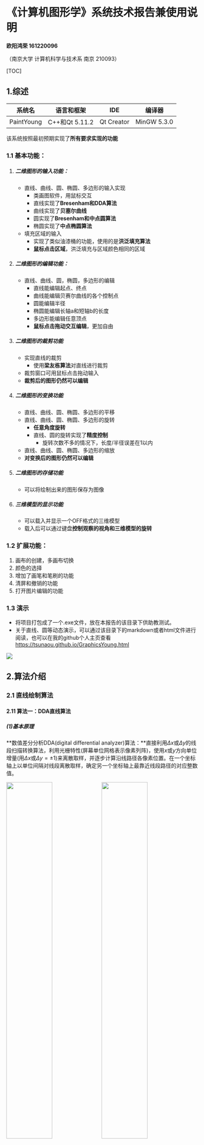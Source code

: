 # 《计算机图形学》系统技术报告兼使用说明

**欧阳鸿荣 161220096**

（南京大学 计算机科学与技术系 南京 210093）

[TOC]



## 1.综述

| 系统名     | 语言和框架     | IDE        | 编译器      |
| ---------- | -------------- | ---------- | ----------- |
| PaintYoung | C++和Qt 5.11.2 | Qt Creator | MinGW 5.3.0 |

该系统按照最初预期实现了**所有要求实现的功能**

### 1.1 基本功能：

1. ##### 二维图形的输入功能：

   - 直线、曲线、圆、椭圆、多边形的输入实现
     - 类画图软件，用鼠标交互
     - 直线实现了**Bresenham和DDA算法**
     - 曲线实现了**贝塞尔曲线**
     - 圆实现了**Bresenham和中点圆算法**
     - 椭圆实现了**中点椭圆算法**
   - 填充区域的输入
     - 实现了类似油漆桶的功能，使用的是**洪泛填充算法**
     - **鼠标点击区域**，洪泛填充与区域颜色相同的区域

2. ##### 二维图形的编辑功能：

   - 直线、曲线、圆，椭圆，多边形的编辑
     - 直线能编辑起点、终点
     - 曲线能编辑贝赛尔曲线的各个控制点
     - 圆能编辑半径
     - 椭圆能编辑长轴a和短轴b的长度
     - 多边形能编辑任意顶点
     - **鼠标点击拖动交互编辑**，更加自由

3. ##### 二维图形的裁剪功能

   - 实现直线的裁剪
     - 使用**梁友栋算法**对直线进行裁剪
   - 裁剪窗口可用鼠标点击拖动输入
   - **裁剪后的图形仍然可以编辑**

4. ##### 二维图形的变换功能

   - 直线、曲线、圆、椭圆、多边形的平移
   - 直线、曲线、圆、椭圆、多边形的旋转
     - **任意角度旋转**
     - 直线、圆的旋转实现了**精度控制**
       - 旋转次数不多的情况下，长度/半径误差在1以内
   - 直线、曲线、圆、椭圆、多边形的缩放
   - **对变换后的图形仍然可以编辑**

5. ##### 二维图形的存储功能

   - 可以将绘制出来的图形保存为图像

6. ##### 三维模型的显示功能

   - 可以载入并显示一个OFF格式的三维模型
   - 载入后可以通过键盘**控制观察的视角和三维模型的旋转**

### 1.2 扩展功能：

1. 画布的创建，多画布切换
2. 颜色的选择
3. 增加了画笔和笔刷的功能
4. 清屏和撤销的功能
5. 打开图片编辑的功能

### 1.3 演示

- 将项目打包成了一个.exe文件，放在本报告的该目录下供助教测试。
- 关于直线、圆等动态演示，可以通过该目录下的markdown或者html文件进行阅读，也可以在我的github个人主页查看 <https://tsunaou.github.io/GraphicsYoung.html>

<div>
    <img src="imageReport/technical/png/1.png">
</div>

## <div STYLE="page-break-after: always;"></div>

## 2.算法介绍

### 2.1 直线绘制算法

#### 2.11 算法一：DDA直线算法

##### (1)基本原理

**数值差分分析DDA(digital differential analyzer)算法：**直接利用$\Delta x$或$\Delta y$的线段扫描转换算法，利用光栅特性(屏幕单位网格表示像素列阵)，使用$x$或$y$方向单位增量(用$\Delta x$或$\Delta y=±1$)来离散取样，并逐步计算沿线路径各像素位置。在一个坐标轴上以单位间隔对线段离散取样，确定另一个坐标轴上最靠近线段路径的对应整数值。

<div>
    <img src="imageReport/technical/png/DDA1.png" width="49%">
    <img src="imageReport/technical/png/DDA2.png" width="49%">
</div>

##### (2)理论绘制过程

**1.具有正斜率时**

**1.1 从左到右生成线段。**

若斜率 $m≤1$，在x方向以单位间隔$(△x=1)$取样，以增量形式顺序计算每个y值。下标k取整数值从k=1开始递增。$m$为0与1间的任意实数，计算出的坐标值必须取整。
$$
y_{k+1}=y_k+m \ \ \      (1)
$$
**1.2 从右端点到左端点生成线段**，取$△x=-1$
$$
y_{k+1}=y_k-m  \ \ \    (2)
$$
**1.3 若斜率m>1，从左到右生成线段。**在y方向以单位间隔$△y=1$取样，顺序计算每个x值。下标$k$取整数值从1开始递增，直至最后端点。计算出的坐标值必须取整。
$$
x_{k+1}=x_k＋\frac{1}{m} \ \ \       (3)
$$
**1.4 若从右到左生成线段**，取$△y=-1$
$$
x_{k+1}=x_k-\frac{1}{m}  \ \ \    (4)
$$
**2.具有负斜率时**

**2.1 假如斜率的绝对值小于1时，**

- 起始端点在左侧，设置$△x=1$并用方程(1)计算y；	
- 起始端点在右侧，设置$△x =-1$并用方程(2)得到y

**2.2 假如斜率的绝对值大于1时，**

- 起始端点在左侧，用$△y=1$和方程(3)，	
- 当起始端点在右侧，$△y= -1$和方程(4)。

##### (3)算法的C++实现

```c++
void LineController::MyDrawLineDDA(QPainter *painter, QPoint &start, QPoint &end)
{
    qDebug()<<"MyDrawLine DDA"<<endl;

    int x1 = start.x();
    int y1 = start.y();
    int x2 = end.x();
    int y2 = end.y();

    double dx=x2-x1;
    double dy=y2-y1;
    double e=(fabs(dx)>fabs(dy))?fabs(dx):fabs(dy);
    double x=x1;
    double y=y1;

    dx/=e;
    dy/=e;

    for(int i=1;i<=e;i++){
        QPoint temPt((int)(x+0.5), (int)(y+0.5));
        painter->drawPoint(temPt);
        x+=dx;
        y+=dy;
    }
}
```

#### 2.11 算法二：Bresenham直线算法

##### (1)基本原理

**Bresenham直线算法**是Bresenham提出的一种算法：采用整数增量运算，精确而有效的光栅设备线生成算法。它可用于其它曲线显示。根据光栅扫描原理(逐个像素和逐条扫描线显示图形)，线段离散过程中的每一放样位置上只可能有两个像素更接近于线段路径。Bresenham算法引入一个整型参量来衡量“两候选像素与实际线路径点间的偏移关系”。Bresenham算法通过对整型参量值符号的检测，选择候选像素中离实际线路径近的像素作为线的一个离散点。 

<div>
    <img src="imageReport/technical/png/2.png">
</div>

##### (2)理论绘制过程

假设直线由$n$+1个点组成，且起点到终点的坐标分别为：$(x_0,y_0),(x_1,y_1)...,(x_n,y_n)$，第$k$步的决策参数为$p_k$，则有纵坐标和决策参数的递推公式如下：
$$
y_{k+1}=\left\{
\begin{aligned}
&y_k,&p_k<0 \\
&y_k+1,&p_k \ge 0
\end{aligned}
\right.
\\
p_{k+1}=\left\{
\begin{aligned}
&p_k+2\Delta y,&p_k<0 \\
&y_{k+1}-2\Delta x,&p_k \ge 0
\end{aligned}
\right.
$$
**1.若斜率 $0\le m \le 1$，则有**

- 计算$\Delta x = x_k - x_0,\Delta y=y_k-y_0$
- 绘制直线左侧的起始点$(x_0,y_0)$，并计算初始决策变量$p_0=2\Delta y-2\Delta x$
- 根据上述的递推公式，从$x_0$出发，每次令$x+1$，并计算该$x$对应的$y、p_k$，直到$x_k$

**2.若斜率 $m>1$，则有**

- 仅需要将递增变量$x、x_k$改为$y、y_k$，再代入上述过程即可

**2.若斜率 $m<0$，则有**

- 仅需把上述递推公式中的$y_k+1$改为$y_k-1$，再代入上述过程即可

##### (3)算法的C++实现

```c++
void LineController::MyDrawLineBresenham(QPainter *painter, QPoint &start, QPoint &end)
{
    //首先先在这里实现我的直线算法
    qDebug()<<"MyDrawLine Bresenham"<<endl;

    int x1 = start.x();
    int y1 = start.y();
    int x2 = end.x();
    int y2 = end.y();

    int x,y,dx,dy,p;
    x=x1;
    y=y1;
    dx=x2-x1;
    dy=y2-y1;
    p=2*dy-dx;
    for(;x<=x2;x++)
    {
        QPoint temPt(x,y);
        painter->drawPoint(temPt);
        if(p>=0)
        {     y++;
            p+=2*(dy-dx);
        }
        else
        {
            p+=2*dy;
        }
    }
}
```

### 2.2 曲线绘制算法

#### 贝塞尔曲线算法

##### (1)基本原理

贝塞尔曲线是通过一组多边折线的各个顶点唯一定义出来的。曲线的形状趋近于多边折线的形状。贝塞尔曲线可以拟合任何数目的控制顶点。一般通过$Bernstein$基函数多项式来描述贝赛尔曲线。
$$
Bez_{i,n}(u)=C_n^iu^i(1-u)^{n-i}
$$
则可以通过递归定义得到贝塞尔曲线上点的坐标
$$
BEZ_{i,n}(u)=(1-u)BEZ_{i,n-1}(u)+uBEZ_{i-1,n-1}(u)
$$
其中，$BEZ_{i,i}(u)=u^i,$,$BEZ_{0,i}(u)=(1-u)^i,$

##### (2)理论绘制过程

这里我主要简述**德卡斯特里奥(de Casteljau)算法**：该算法描述从参数$u$计算$n$次曲线贝塞尔型值点$P(u)$的过程。对于某一个特定的参数$u$，有计算公式如下：
$$
P_i^r=\left\{
\begin{aligned}
&P_i,&r=0 \\
&(1-u)P_i^{r-1}+uP_{i+1}^{r-1},&r=1,2,..,n;i=0,1,2,...n-r
\end{aligned}
\right.
$$
则当$r=0$时，计算结果为顶点本身。而曲线上的型值点为$P(u)=P_0^n$

<div>
    <img src="imageReport/technical/png/bezier.png" width="60%">
</div>

如上图是三次贝塞尔曲线在某个$u$值下的计算过程（$u$的变化生成多个离散型值点：$r=n+1$）

- 对应$r=0$的顶点是曲线的控制点
- 当$r$不断增加时，对应的顶点数递减直到$r=3$时只剩下一个顶点，即为所求的型值点。
- 在$r=1,2,3$各列中的每个点都有两个箭头指向它，代表该点是两箭头始点的线性组合，箭头标注的为权值。

由此，只需令$u$在0到1之间变化，则可以根据该原理绘制贝塞尔曲线。

##### (3)绘制的代码

由于曲线的代码量较大，因此这里没有直接给出。总的来说，用户从鼠标输入曲线的各个控制点并且选择曲线的绘制后，则对参数$t$，使得$t=0$的，递增步长为$0.01$的初始情况下，对每个$t$的控制点使用德卡斯特里奥算法，对$n$个控制点则通过$n-1$轮的递归，从而找到型值点。然后将各个型值点之间用直线连接做近似得到曲线。（修改$t$的递增步长，曲线会更为精准，但是与之相对的是速度更加缓慢）。效率与精度，这是一个值得思考的问题。

### 2.3 圆绘制算法

#### 2.31 算法一： 中点圆算法

##### (1)基本原理

中点圆算法通过决策参数，在候选像素中选择接近圆周的像素。避免平方根运算，直接采用像素与圆距离的平方作为判决依据。通过检验两候选像素中点与圆周边界的相对位置关系(圆周边界的内或外)来选择像素。

<div>
    <img src="imageReport/technical/png/midCycle1.png" width="49%">
    <img src="imageReport/technical/png/midCycle2.png" width="49%">
</div>

##### (2)优点

适应性强：易应用于其它圆锥曲线。误差可控：对于整数圆半径，生成与Bresenham算法相同的像素位置。且所确定像素位置误差限制在半个像素以内。

##### (3)理论绘制过程

根据圆的对称性，只绘制了八分之一圆，其余部分通过对称性即可得到坐标。使用经过改良的中点圆算法，使用递推，减少了计算量，并且避免了浮点运算。算法过程如下：

1. 输入圆半径r和圆心$(x_c,y_c)$，并得到圆心在原点的圆周上的第一点为 $(x_0,y_0)=(0,r)$

2. 计算圆周点$(0,r)$的初始决策参数值为：$p_0=\frac{5}{4}-r$

3. 从k=0开始每个取样位置$x_k$位置处完成下列检测

   - 若$p_k＜0$，选择像素位置：$(x_{k+1},y_k)$；且$p_{k+1}=p_k+2x_{k+1}+1$
   - 若$p_k>0$，选择像素位置：$(x_{k+1},y_k-1)$；且$p_{k+1}=p_k+2x_{k+1}+1-2y_{k+1}$
   - 其中有：$2x_{k+1}=2x_{k}+2,且 2y_{k+1}=2y_k-2$

4. 确定在其它七个八分圆中的对称点

5. 将计算出的像素位置$(x,y)$移动到中心在$(x_c,y_c)$的圆路径上，即：对像素位置进行平移

   $x=x+x_c,y=y+y_c$ 

   重复步骤3到5，直到$x>y$

##### (4)算法的C++实现

```c++
//中点圆算法
void CycleController::MyDrawCycle(QPainter *painter, QPoint &start, QPoint &end)
{
    //首先先在这里实现我的画圆算法
    qDebug()<<"MyDrawCycle "<<endl;
    int x0 = start.x();
    int y0 = start.y();
    double R = this->getLength(start,end);
    int x,y,p;
    x=0;
    y=R;
    p=3-2*R;
    for(;x<=y;x++)
    {
        this->drawEighthCycle(painter,x0,y0,x,y);
        if(p>=0){
           p+=4*(x-y)+10;
           y--;
        }else{
            p+=4*x+6;
        }
    }
}
//由于中点圆算法只对八分之一圆进行绘制，因此用该函数将八分之一圆投射成完整的圆
void CycleController::drawEighthCycle(QPainter *painter, int x0, int y0, int x, int y)
{
    QPoint temPt1(x0+x,y0+y);QPoint temPt2(x0+y,y0+x);
    QPoint temPt3(x0+x,y0-y);QPoint temPt4(x0+y,y0-x);
    QPoint temPt5(x0-x,y0-y);QPoint temPt6(x0-y,y0-x);
    QPoint temPt7(x0-x,y0+y);QPoint temPt8(x0-y,y0+x);

    painter->drawPoint(temPt1);painter->drawPoint(temPt2);
    painter->drawPoint(temPt3);painter->drawPoint(temPt4);
    painter->drawPoint(temPt5);painter->drawPoint(temPt6);
    painter->drawPoint(temPt7);painter->drawPoint(temPt8);
}

```

## <div STYLE="page-break-after: always;"></div>

#### 2.32 算法二： Bresenham 画圆算法

##### (1)基本原理

利用圆的对称性，我们只需要对一个八分圆进行扫描转换。如下图，如下图，在 $0≤x≤y $的 1/8 圆周上，像素坐标$x$ 值单调增加，$y$ 值单调减少。设第$i$步已确定$(x_i,y_i)$是要画圆上的象素点，看第$i+1$步象素点$(x_{i+1},y_{i+1})$应如何确定。下一个象素点只能是$(x_i+1,y_i)$或$(x_i+1,y_i-1)$中的一个 

<div>
    <img src="imageReport/technical/png/bCycle1.png" width="20%">
</div>

##### (2)理论绘制过程

有判别式如下：
$$
\begin{align}
&d_H=(x_i+1)^2+y_i^2-R^2\\
&d_D=R^2-(x_i+1)^2-(y_i-1)^2\\
&p_i=d_H-d_D
\end{align}
$$
则根据判别式，可以得到如下结果：

- 若精确圆弧为③，则$d_H >0$和$d_D>0$。
  - 若$p_i<0$，即$d_H <d_D$应选$H$点。
  - 若$p_i≥0$，即$d_H ≥d_D$应选$D$点。
- 若精确圆弧是①或②，显然$H$是应选择点，而此时$d_H ≤0，d_D>0$，必有$p_i<0$。
- 若精确圆弧是④或⑤，显然$D$是应选择点，而此时$d_H >0，d_D≤0$，必有$p_i>0$。

根据递推公式有：
$$
\begin{align}
&p_i=2(x_i+1)^2+2y_i^2-2y_i-2R^2+1\\
&p_{i+1}=p_i+2(y_{i+1}^2-y_i^2-y_{i+1}+y_i)+4x_i+6
\end{align}
$$
因此我们可以得到如下常规画法： $p_i$做判别量

- 当$p_i<0$时，选$H$点为下一个象素点。

  此时$y_{i+1}=y_i-1,p_{i+1}=p_i+4(x_i-y_i)+10$

- 当$p_i ≥0$时，选$D$点为下一个象素点。

  此时$p_{i+1}=p_i+4x_i+6$

##### (3)算法的C++实现

```c++
void CycleController::MyDrawCycleBresenham(QPainter *painter, QPoint &start, QPoint &end){
    //首先先在这里实现我的画圆算法
    qDebug()<<"MyDrawCycleBresenham "<<endl;
    int x0 = start.x();
    int y0 = start.y();
    double R = this->getLength(start,end);
    int x,y,p;
    x=0;
    y=R;
    p=3-2*R;
    for(;x<=y;x++)
    {
        this->drawEighthCycle(painter,x0,y0,x,y);
        if(p>=0){
           p+=4*(x-y)+10;
           y--;
        }else{
            p+=4*x+6;
        }
    }
}
```

### 2.4 椭圆绘制算法

#### 中点椭圆算法

##### (1)基本原理

考虑椭圆沿长轴和短轴不同而修改圆生成算法来实现椭圆生成。

给定长短轴参数$r_x,r_y$(假设$r_x<r_y$)和椭圆中心位置$(x_c,y_c)$，利用平移：先确定中心在原点的标准位置的椭圆点$(x,y)$；然后将点变换为圆心在$(x_c,y_c)$的点。再利用对称性：生成第一象限内的椭圆弧，再利用对称性求出其它三个象限的对应点。



##### (2)理论绘制过程

根据椭圆的对称性，只绘制四分之一椭圆，其余部分通过对称性即可得到坐标。算法过程如下

1. 输入$r_x、r_y$和中心$(x_c,y_c)$，得到中心在原点的椭圆上的第一个点：$(x_0,y_0)=(0,r_y)$

2. 计算区域1中决策参数的初值为: $p1_0=r_y^2-r_x^2r_y+ r_x^2/4  $

3. 在区域1中每个$x_k$位置处，从k=0开始，完成下列测试

   - 若$p_{lk}＜0$，椭圆的下一个离散点为$(x_{k+1},y_k)$， 且：$pl_{k+1}=pl_k+2r_y^2x_k+1+r_y^2$。
   - 若$p_{lk}>0$，椭圆的下一个离散点为$(x_{k+1},y_k-1)$， 且：$p1{k+1}=pl_k+2r_y^2x_k-2r_x^2y_{k+1}+r_y^2$
   - 其中有：$2r_y^2x_{k+1}=2r_y^2x_k+2r_y^2；2r_x^2 y_{k+1}=2r_x^2y_k-2r_x^2$
   - 循环到：$2r_y^x \ge 2r_x^2y$

4. 使用区域1中最后点$(x_0,y_0)$计算区域2参数初值为$p2_0=r_y^2(x_0+1/2)^2+r_x^2 (y_0-1)-r_x^2r_y^2$  

   <div>
       <img src="imageReport/technical/png/ellipse11.png" width="39%">
       <img src="imageReport/technical/png/ellipse12.png" width="39%">
   </div>

5. 在区域2的每个$y_k$位置处，从k=0开始，完成下列检测

   - •假如$p2_k>0$，椭圆下一点选为$(x_k,y_k-1)$且：$p2_{k+1}=p2_k +3r_x^2-2r_x^2y$, 
   - •否则，沿椭圆的下一个点为$(x_{k+1},y_k-1)$, 且：$p2_{k+1}=p2_k+2r_y^2x-2r_x^y+2r_y^2+3r_x^2$
   - 使用与区域1中相同的x和y增量计算
   - 循环直至$(r_x,0)$

   <div>
       <img src="imageReport/technical/png/ellipse21.png" width="39%">
       <img src="imageReport/technical/png/ellipse22.png" width="39%">
   </div>

6. 确定其它三个像限中对称的点。

7. 将每个计算出的像素位置$(x,y)平移到中心在$$(x_c,y_c)$的椭圆轨迹上，并且按照坐标之绘点$x=x+x_c,y=y+y_c$ 

##### (3)算法的C++实现

```c++
//由于中点椭圆算法只对四分之一椭圆进行绘制，因此用该函数将四分之一椭圆投射成完整的椭圆
void EllipseController::drawQuarterEllipse(QPainter *painter, int x0, int y0, int x, int y)
{
    QPoint temPt1(x0+x,y0+y);
    QPoint temPt2(x0+x,y0-y);
    QPoint temPt3(x0-x,y0+y);
    QPoint temPt4(x0-x,y0-y);

    painter->drawPoint(temPt1);
    painter->drawPoint(temPt2);
    painter->drawPoint(temPt3);
    painter->drawPoint(temPt4);
}

//中点椭圆算法
void EllipseController::MyDrawEllipse(QPainter *painter, QPoint &start, QPoint &end)
{
    //首先先在这里实现我的椭圆算法
    qDebug()<<"MyDrawEllipse "<<endl;
    int x0 = start.x(); //椭圆中心
    int y0 = start.y();
    int rx = abs(end.x()-x0); //椭圆长短轴
    int ry = abs(end.y()-y0);

    double rx_2 = rx*rx;
    double ry_2 = ry*ry;

    double pl = ry_2 - rx_2*ry + rx_2/4; //区域1中决策参数
    int x = 0;
    int y = ry;
    drawQuarterEllipse(painter,x0, y0, x, y);//第一个点

    //区域一 切线斜率k<=1
    while (ry_2*x <= rx_2*y){

        if (pl < 0){
            pl += 2*ry_2*x +3*ry_2;
        }else{
            pl += 2*ry_2*x - 2*rx_2*y + 2*rx_2+ 3*ry_2;
            y--;
        }
        x++;
        drawQuarterEllipse(painter,x0, y0, x, y);
    }
    //区域二 切线斜率k > 1
    //使用区域1中最后点(x0,y0)来计算区域2中参数初值
    pl = ry_2*(x+1/2)*(x+1/2)+rx_2*(y-1)*(y-1)-rx_2*ry_2;  

    while (y > 0){
        if (pl < 0){
            pl += 2*ry_2*x - 2*rx_2*y + 2*ry_2 + 3*rx_2;
            x++;
        }
        else{
            pl += 3*rx_2 - 2*rx_2*y;
        }
        y--;
        drawQuarterEllipse(painter,x0, y0, x, y);
    }
}


```

<div STYLE="page-break-after: always;"></div>

### 2.5 平移变换算法 

##### (1)基本原理

平移是将物体沿着直线路径从一个坐标位置到另一个坐标位置重定位。对于原始位置$P(x,y)$平移$d_x$和 $d_y$ 到新位置 $P(x_1,y_1)$的移动满足
$$
x1=x+d_x\\
y1=y+d_y
$$

##### (2)算法实现

给每一个图形都定义一个中心点（一般是对称中心或外接矩形的中心），绘制时加粗显示辅助，用户通过鼠标拖动中心点得到偏移量dx和dy。对于不同图形的平移，采取不同的实现方法：

1. 直线：对线上的起始点和顶点平移dx和dy，然后重新绘制
2. 圆：平移圆心和圆周上的点（决定半径），然后重新绘制
3. 椭圆：平移中心和外界矩形的一个顶点（决定a、b），然后重新绘制
4. 多边形：平移所有的顶点，然后重新绘制

##### (3)算法的C++实现

这里以直线的平移代码做例子，曲线、圆、椭圆和多边形原理相同。

用户实际使用时通过拖动图形的中心点进行平移。鼠标移动时，计算中心点横坐标和纵坐标的变化量，从而将图形中各个点都平移相同的偏差值，由此实现整个图形的平移。

```c++
void LineController::moveToPoint(Point point)
{
    int offsetX = point.getX() - curLine->centerPoint.getX();	//得到dx
    int offsetY = point.getY() - curLine->centerPoint.getY();	//得到dy
    curLine->setStartPoint( //对起点平移dx，dy
        Point(curLine->startPoint.getX()+offsetX,curLine->startPoint.getY()+offsetY));
    curLine->setEndPoint(	//对终点平移dx，dy
        Point(curLine->endPoint.getX()+offsetX,curLine->endPoint.getY()+offsetY));
    MyDrawLineDDA(painter,curLine->startPoint.point,curLine->endPoint.point);//重新绘制
    drawHandle(painter,pen);
}
```

<div STYLE="page-break-after: always;"></div>

### 2.6 旋转变换算法 

##### (1)基本原理

旋转是沿$xy$平面内圆弧路径重定位。指定旋转基准点位置$(x_r,y_r)$旋转$\theta$角，对任意基准位置的旋转
$$
x1=x_r+(x-x_r)cos\theta-(y-y_r)sin\theta\\
y1=y_r+(x-x_r)sin\theta+(y-y_r)cos\theta\\
$$

##### (2)算法实现

给每一个图形都定义一个旋转点，绘制时加粗显示辅助，用户通过鼠标拖动中心点得到旋转角$\theta$

对于不同图形的旋转，采取不同的实现方法：

1. **直线**：直线的旋转点定义为四等分点。
   - 用户操作旋转点，得到旋转角，然后对直线的两端点旋转，然后重新绘制
2. **圆**：圆的旋转点定义为在$r/2$的位置。（圆的旋转没必要就是了）
   - 用户操作旋转点，得到旋转角，然后对圆周上的点旋转，然后重新绘制
3. **椭圆**：椭圆的旋转点相对于其他图形略有不同。
   - 由于椭圆的中点椭圆算法只能实现对称轴垂直或者平行坐标轴的椭圆，因此在不引入其他算法的情况下，椭圆的旋转我定义了一个“偏向角$\alpha$”来付诸实现。
     - $\alpha$的初始值为0，为了方便叙述，假设椭圆中心为$(0,0)$，对旋转点$(x_m,y_m)$，为向量$(0,1)$与$(x_m,y_m,)$的夹角，而实际处理时为了方便，当夹角超过$\pi/2$时，对$\alpha$取负
     - 从而每次旋转时，只是对椭圆的旋转角做出了改变，但是实际上椭圆Ellipse类的对象中椭圆的关键信息并没有改变，只是每次绘制时，对椭圆的每个顶点都旋转$\alpha$角，这样就实现了旋转。与此同时，编辑的时候对编辑点也通过$\alpha$转化为未旋转前椭圆的编辑，这样让旋转后的椭圆也能够编辑
     - 但是此方法有一个缺陷，就是椭圆的旋转由于是对点的旋转实现的，因此椭圆会变得稀疏，或者说变成不连续的椭圆。我解决这个的办法是每次绘图时画2个像素增加椭圆边界的宽度。
4. **多边形和曲线**：多边形和曲线的旋转点定义与椭圆类似，但是也有区别
   - 由于多边形的绘制是对各个端点连线，曲线的绘制是由各个控制点决定的（因为我实现的是贝赛尔曲线），因此每次都对图形旋转$\alpha$的差值，但是旋转时保持旋转中心不动

##### (3) C++实现实现

这里主要介绍旋转时用到的一些辅助函数

**(1) 角度函数**：对于点A绕着点CENTER旋转到点B的情况，用余弦定理得到角$\beta$

```C++
double FigureController::getRotaryAngle(Point center, Point a, Point b)
{
    double ab = a.distanceToPoint(b.getQPoint());
    double ac = a.distanceToPoint(center.getQPoint());
    double bc = b.distanceToPoint(center.getQPoint());
    qreal cosC = (bc*bc+ac*ac-ab*ab)/(2*bc*ac);
    double theta = qAcos(cosC);
    return theta; //弧度制
}
```

**(2) 顺逆时针判断函数**：$\beta$这并不是真正的旋转角，故通过判断顺逆时针来对$\beta$进行修正得到$\theta$角（通过线性规划）

```c++
bool FigureController::clockWise(Point center, Point a, Point b)
{
    //k=0
    if(center.getY()==a.getY()){
        if(a.getX()>center.getX())// -------->型向量
        {
            if(b.getY() > a.getY()){
                return true;
            }else{
                return false;
            }
        }
        else// <--------型向量
        {
            if(b.getY() < a.getY()){
                return true;
            }else{
                return false;
            }
        }
    }
    //k不存在
    if(center.getX()==a.getX()){
        if(a.getY()<center.getY())//竖直向上
        {
            if(b.getX()>a.getX()){
                return true;
            }else{
                return  false;
            }
        }
        else //竖直向下
        {
            if(b.getX()<a.getX()){
                return true;
            }else{
                return  false;
            }
        }
    }
    //斜率存在切不为零
    double x0 = 0;
    double y0 = 0;
    double x1 = a.getQPoint().x() - center.getQPoint().x(); //把中点当原点
    double y1 = a.getQPoint().y() - center.getQPoint().y(); //把中点当原点
    double k = (y1-y0)/(x1-x0);
    double x2 = b.getX() - center.getX();   //把中点当原点（要用坐标直接比较还得标准化）
    double y2 = b.getY() - center.getY();   //把中点当原点
    if(a.getX()>center.getX())//方向向右
    {
        if(y2>(k*x2)){ //y > kx
            return true;
        }else{
            return false;
        }
    }
    else //方向朝左
    {
        if(y2<(k*x2)){ //y > kx
            return true;
        }else{
            return false;
        }
    }
}
```

根据旋转方向对$\beta$处理得到旋转角$\theta$，便可以对点进行旋转

**(3) 旋转误差修正函数**：

这是在实现圆的旋转后（虽然圆的旋转并无意义，但是起码放大了精度损失这个问题）发现的，由于旋转具有一定的精度损失（像素点都是整数的坐标），因此当精度累积后，可能会导致旋转失真甚至图形不断放大或者缩小。因此我采取了3个措施来实现旋转误差的修正：

（1）旋转时，在double转int时加上修正参数0.5

（2）其中ROTATE_ACCURACY是误差的容许值，ridus是旋转前圆的半径，x，y分别是旋转后的点。由于绕着圆心旋转，因此就寻找以$(x,y)$的附近在点集$(x\pm ROTATEA\_CCURACY,y\pm ROTATEA\_CCURACY)$的范围内到圆心距离与原半径误差最小的点。这样确保了误差不会太大

```c++
Point CycleController::getTheAccurayRotatePoint(qreal ridus, int x, int y)
{
    int resX = x-ROTATE_ACCURACY;
    int resY = y-ROTATE_ACCURACY;
    double minDiff =100;
    for(int i=x-ROTATE_ACCURACY;i<=x+ROTATE_ACCURACY;i++){
        for(int j=y-ROTATE_ACCURACY;j<=y+ROTATE_ACCURACY;j++){
            Point tmp(i,j);
            double diffTmp = fabs(this->cycle->centerPoint.distanceToPoint(tmp.getQPoint())-ridus);
            if(diffTmp<minDiff){
                resX=i;
                resY=j;
                minDiff = diffTmp;
            }

        }
    }
    return Point(resX,resY);
}
```

（3）由于半径的计算也有误差，因此在一次旋转中，对每次求得的半径取平均，以求达到稳定。

基于上述算法，**后期对于直线的旋转也进行了相应的校正处理**

<div STYLE="page-break-after: always;"></div>

### 2.7 放缩变换算法 

##### (1)基本原理

我实现的是相对于原点的缩放。将每个顶点坐标乘以缩放系数$s_x,s_y$到得到新坐标 $(x_1,y_1)$的移动满足
$$
x1=x\cdot s_x\\
y1=y\cdot s_y
$$

##### (2)算法实现

1. **直线**：对线上的起始点和顶点放缩，然后重新绘制
2. **圆**：放缩圆心和圆周上的点（决定半径），然后重新绘制
3. **椭圆**：放缩中心和外界矩形的一个顶点（决定a、b），然后重新绘制
4. **多边形和曲线**：放缩所有的顶点，然后重新绘制

##### (3)算法的C++实现

这里采用直线的做例子,其中```ZOOM_IN```和```ZOOM_OUT```是缩放参数，在constparam.h中定义，两者互为倒数。这里对于自定义的Point类重载了其乘法，得以直接对坐标进行变换

```c++
void LineController::setBigger(QPainter* painter, QMouseEvent *e, QPen pen){
    this->curLine->setStartPoint(this->curLine->startPoint*ZOOM_IN);	//乘以放大系数
    this->curLine->setEndPoint(this->curLine->endPoint*ZOOM_IN);		//乘以放大系数
    MyDrawLineDDA(painter,curLine->startPoint.point,curLine->endPoint.point);
    drawHandle(painter,pen);
}
void LineController::setSmaller(QPainter* painter, QMouseEvent *e, QPen pen){
    this->curLine->setStartPoint(this->curLine->startPoint*ZOOM_OUT);	//乘以缩小系数
    this->curLine->setEndPoint(this->curLine->endPoint*ZOOM_OUT);		//乘以缩小系数
    MyDrawLineDDA(painter,curLine->startPoint.point,curLine->endPoint.point);
    drawHandle(painter,pen);
}
```

<div STYLE="page-break-after: always;"></div>

### 2.8 泛滥区域填充算法

##### (1)基本定义

泛滥填充算法：区域内部用单一颜色定义的区域填充。通过替换指定的内部颜色来对这个区域着色(填充)。

##### (2)填充算法

从种子点开始，按像素连通定义，递归检测和扩展区域内部像素，并将填充颜色赋给这些像素，直到所有内部点均被着色。

##### (3)C++代码实现

泛滥填充算法实际上思路很简单，我目前实现是类似windows画图程序的油漆桶功能，即鼠标点击一个点$(x,y)$，则按照**4连通**定义，递归检测，对其连通区域中与$(x,y)$颜色相同的像素点赋予用户选择颜色。

**但是泛滥填充算法的效率和对于栈的要求比较高，因此我对其进行了一些优化**

(1）定义```bool processed[]```数组，大小为整个区域，表示是否处理过，这样对于处理过的点可以不在判断

(2)  改递归为循环，用一个栈stack存储待处理的点，处理后将未处理过的且四连通的的颜色与底色相同的点入栈，每次对出栈的点处理，一直填充直到栈为空

(3)  将栈stack定义在堆区，减少对系统栈的使用负担

```c++
stack->clear();
stack->push(QPoint(cx,cy));    
while(!stack->empty()){
    QPoint p = stack->pop();
    int x = p.x();
    int y = p.y();

    if(x<=0 || x>=pix->width()-2) continue;     //超限
    if(y<=0 || y>=pix->height()-2) continue;    //超限
    if(img->pixelColor(x,y) != backcolor) continue;   //边界
    if(processed[x][y] == true) continue;      //上色过了
    processed[x][y] = true;	//标记，代表处理过了
    painter->drawPoint(x,y);
    if(!processed[x][y+1]){
        stack->push(QPoint(x,y+1));
    }
    if(!processed[x][y-1]){
        stack->push(QPoint(x,y-1));
    }
    if(!processed[x-1][y]){
        stack->push(QPoint(x-1,y));
    }
    if(!processed[x+1][y]){
        stack->push(QPoint(x+1,y));
    }
}
stack->clear();

```

<div STYLE="page-break-after: always;"></div>

### 2.8 直线裁剪算法

#### 梁友栋-Barsky参数裁剪算法

##### (1)基本原理

对于直线段$P_1(x_1,y1),P_2(x_2,y2)$，可以用参数方程形式表示
$$
x = x_1+u(x_2-x_1) =x_1+\Delta x\\
y = y_1+u(y_2-y_1) =y_1+\Delta y\\
$$
若有$P(x,y)$位于由$(xmin,ymin),(xmax,ymax)$所构成的裁剪窗口内，则有下式成立
$$
xmin\le x1+u \cdot\Delta x \le xmax\\
ymin\le y1+u \cdot\Delta y \le ymax
$$
这四个不等式可以表达为
$$
u\cdot p_k\leq_k,k=1,2,3,4
$$
其中，$p,q$被定义为
$$
\begin{aligned}
&p_1=-\Delta x,q_1=x1-xmin\\
&p_2=\Delta x,\ \ \  q_2=xmax-x1\\
&p_3=-\Delta y,q_3=y1-ymin\\
&p_4=\Delta y,\ \ \  q_4=ymax-x1
\end{aligned}
$$
则有以下结论:

平行于窗口某边界的直线，其$p_k=0$，$k$值对应于相应的边界（$k=1，2，3，4$对应于左、右、下、上边界）。

1. 如果  $q_k<0$，则线段完全在边界外，应舍弃该线段。
2. 如果  $q_k≥0$，则线段平行于窗口某边界并在窗口内。
3. 如果 $p_k<0$，则线段从裁剪边界延长线的外部延伸到内部；
4. 如果 $p_k>0$，则线段从裁剪边界延长线的内部延伸到外部

当$\Delta x\ge 0$时

1. 对于左边界$p_1<0（p_1=-Δx）$，线段从左边界的外部到内部；
2. 对于右边界$p_2>0（p_2=Δx）$，线段从右边界的内部到外部

当$\Delta y < 0$时

1. 对于下边界$p_3>0（p_3=-Δy）$，线段从下边界的内部到外部；
2. 对于上边界$p_4<0（p_4=Δy）$，线段从上边界的外部到内部

当$p_K≠0$时，可以计算出参数u的值，它对应于无限延伸的直线与延伸的窗口边界k的交点
$$
u=q_k/p_k
$$
对于每条直线，可以计算出参数$u_1$和$u_2$，该值定义了位于窗口内的线段部分：

1. $u_1$的值由线段从外到内遇到的矩形边界所决定$（p_k<0）$，对这些边界计算$r_k=q_k/p_k$，$u_1$取0和各个$r$值之中的最大值。
2. $u_2$的值由线段从内到外遇到的矩形边界所决定$（p_k>0）$，对这些边界计算$r_k=q_k/p_k$，$u_2$取1和各个$r$值之中的最小值。
3. 如果$u1>u2$，则线段完全落在裁剪窗口之外，应当被舍弃；否则，被裁剪线段的端点可以由$u1$和$u2$计算出来。

##### (2)优点——与Cohen-Sutherland算法的比较

与Cohen-Sutherland算法相比，梁友栋-Barsky算法减少了交点计算次数：

（1）梁友栋-Barsky

- 更新参数$u_1、u_2$仅需一次除法；
- 线段与窗口的交点仅计算一次就计算出$u_1、u_2$的最后值。

（2）Cohen-Sutherland算法

- 即使对完全落在裁剪窗口之外的一条线段，也要对它反复求交点，而且每次求交计算都需要除法和乘法运算。

##### (3)算法过程

1. 参数初始化：线段交点初始参数分别为：$u_1=0，u_2=1$。
2. 定义判断函数
   - 用$p、q$来判断：是舍弃线段？还是改变交点参数r
     - $p＜0$，参数$r$用于更新$u_1$
     - $p＞0$，参数$r$用于更新$u_2 $
   - 更新后的判断
     - 若更新$u_1$或$u_2$后，使$u_1$＞$u_2$，则舍弃该线段
     - 否则，更新$u$值仅仅是求出交点、缩短线段
3. 求解交点参数
   - 测试四个$p、q$值后，若该线段被保留，则裁剪线段的端点由$u_1、u_2$值决定
   - $p=0且q＜0$时，舍弃该线段
4. 反复执行上述过程，计算各裁剪边界的$p，q$值进行判断。

#### (4)算法的C++实现

```c++
bool LineController::cutLineLiangBsrsky(QPoint cutStart, QPoint cutEnd, QPainter *painter, QPen pen)
{
    //在这里进行判断
    //对裁剪窗口预处理
    double xmin = std::min(cutStart.x(),cutEnd.x());
    double ymin = std::min(cutStart.y(),cutEnd.y());  
    double xmax = std::max(cutStart.x(),cutEnd.x());
    double ymax = std::max(cutStart.y(),cutEnd.y());
    //得到待裁剪直线的各个端点
    double x1 = curLine->startPoint.getX();
    double y1 = curLine->startPoint.getY();
    double x2 = curLine->endPoint.getX();
    double y2 = curLine->endPoint.getY();
    //各个参数的定义
    double dx = x2-x1;  //△x
    double dy = y2-y1;  //△y
    double p[4] = {-dx,dx,-dy,dy};
    double q[4] = {x1-xmin,xmax-x1,y1-ymin,ymax-y1};
    double u1 = 0;
    double u2 = 1;

    //梁友栋裁剪算法，对p和q进行判断
    for(int i=0;i<4;i++){

        if(fabs(p[i])<1e-6 && q[i]<0){  //p=0且q＜0时，舍弃该线段
            this->clearState();
            return false;
        }

        double r = q[i]/p[i];
        if(p[i]<0){
            u1 = r>u1?r:u1; //u1取0和各个r值之中的最大值
        }else{
            u2 = r<u2?r:u2; //u2取1和各个r值之中的最小值
        }

        if(u1>u2){  //如果u1>u2，则线段完全落在裁剪窗口之外，应当被舍弃
            this->clearState();
            return false;
        }
    }

    curLine->setStartPoint(Point(x1+int(u1*dx+0.5), y1+int(u1*dy+0.5)));
    curLine->setEndPoint(Point(x1+int(u2*dx+0.5), y1+int(u2*dy+0.5)));
    MyDrawLineDDA(painter,curLine->startPoint.point,curLine->endPoint.point);
    drawHandle(painter,pen);

    return true;

}
```

<div STYLE="page-break-after: always;"></div>

## 3.系统介绍

### 3.1 实验环境

| 操作系统（运行平台） | Windows 10  |
| -------------------- | ----------- |
| 开发语言             | C++         |
| 开发环境             | Qt Creator  |
| 编译环境             | MinGW 5.3.0 |

### 3.2 系统组织

本系统使用Qt提供图形界面，通过Qt集成的QOpenGLWidget类来提供画布，实验主要分为以下类（PDF版本中表格在下一页，可能有些影响阅读体验，还请见谅）

| 类名              | 继承于           | 类功能                                                       |
| ----------------- | ---------------- | ------------------------------------------------------------ |
| MainWindow        | QMainWindow      | 提供整个系统的框架，并提供基础功能，如选择绘图类型（目前是直线，圆，椭圆），撤销，清屏，新建图像，保存图像等选项，是交互的窗口。 |
| Canvas_GL         | QOpenGLWidget    | 每个Canvas_GL类都是一个绘图的画布，用户在上面绘图            |
| Canvas_3DGL       | Canvas_GL        | 每个Canvas_3DGL类提供3D图形的显示和控制功能                  |
| ColorPanel        | QWidget          | 尚未完全实现，用于提供更为便捷的功能选择                     |
| FigureController  |                  | 图形控制的接口，用于定义绘图行为（目前只有绘制，后期预计在此接口上实现更多功能） |
| LineController    | FigureController | 控制直线的输入和编辑，实现了DDA直线算法                      |
| CycleController   | FigureController | 控制圆的输入和编辑，实现了中点圆和Bresenham画圆法            |
| EllipseController | FigureController | 控制椭圆的输入和编辑，实现了中点点椭圆绘制算法               |
| PolygonController | FigureController | 控制了多边形输入和编辑                                       |
| CurveController   | FigureController | 控制了曲线的输入和编辑                                       |
| Figure            |                  | 图形类的基类，用于记录画过的图形，便于后期操作               |
| Line              | Figure           | 直线，记录了直线的起点和终点                                 |
| Cycle             | Figure           | 圆，记录了圆心和半径（实际上是圆周的任意一点）               |
| Ellipse           | Figure           | 椭圆，记录了代表长短轴的矩形（其实是中心和矩形顶点）         |
| Polygon           | Figure           | 多边形，记录了多边形的各个顶点坐标                           |
| Curve             | Figure           | 曲线，记录了曲线的各个顶点坐标                               |
| Point             |                  | 点，集成了QPoint，对于关于点的一些常用操作进行抽象集成       |
| PointD            |                  | 和Point类相似，区别在于其坐标为浮点，用于精度的控制          |







#### 3.2.1 系统结构和类关系图



![img](H:\Graphics\PaintYoung\imageReport\technical\png\mainwindow.png)





为了实现对图形的编辑，我定义了FigureController类和Figure类，并由这两个类继承衍生出具体图形和其控制器。Figure用于图元的存储，FigureController用于图元的编辑等一系列操作。



![img](H:\Graphics\PaintYoung\imageReport\technical\png\FigureController.png) ![img](H:\Graphics\PaintYoung\imageReport\technical\png\Figure.png)



这里给出FigureController的定义,用了许多虚函数，这样利于在Canvas中统一操作，优化代码结构



```

```











```
class FigureController
{
public:
    FigureController();
    //抽象函数
    virtual void mousePressEvent(QPainter* painter, QMouseEvent *e, QPen pen) =0;
    virtual void mouseMoveEvent(QPainter* painter, QMouseEvent *e, QPen pen) =0;
    virtual void mouseReleaseEvent(QPainter* painter,QMouseEvent *e,  QPen pen) =0;
    virtual bool isOperationing(QMouseEvent *e,QPoint &start,QPoint &end)=0;    //判断是否有在对图形进行绘制操作
    virtual void setStartPoint(Point point) =0; //设置起始点
    virtual void setEndPoint(Point point) =0;   //设置终点
    virtual void moveToPoint(Point point) =0;   //平移
    virtual void rotateToPoint(Point point) =0; //旋转
    virtual void setState(DRAW_STATE *state) =0;    //设置状态
    virtual void drawHandle(QPainter* painter, QPen pen) =0;    //描绘辅助信息
    virtual void clearState() =0;   //情况状态
    virtual void getStartAndEnd(QPoint &start,QPoint &end) =0;
    virtual void setBigger(QPainter* painter, QMouseEvent *e, QPen pen) =0;   //放大
    virtual void setSmaller(QPainter* painter, QMouseEvent *e, QPen pen) =0;  //缩小
    //非抽象函数
    double getRotaryAngle(Point center,Point a,Point b); //得到夹角（返回值是弧度）
    bool clockWise(Point center,Point a,Point b);    //判断是否顺时针
    double getLength(QPoint &start,QPoint &end);    //得到两点间距离
    void drawOutlineToDebug(QPainter* painter,QPoint &start,QPoint &end);   //描绘轮廓
    void drawOutlineToDebug(QPainter* painter,QPoint a,QPoint b,QPoint c,QPoint d);   //描绘轮廓
    void printCtrlDebugMessage(QString msg){
        qDebug()<<msg<<endl;
    }

//protected:
    QPainter *painter;  //画板
    QPen pen;           //画笔
    DRAW_STATE *state;  //绘画状态
};
```



#### 3.2.2程序基本流程

1. 系统主题框架类：MainWindow，内集成一个画布类Canvas_GL的数组
2. 每次创建新画布，就显示新创建的画布
   - 画布可以自由切换
   - 选择功能时，对所有的画布都生效
   - 每个画布中都集成了各种图形的Controller
   - 撤销、清空、保存功能都对当前活动的画布（活动窗口）处理，不影响其他窗口
3. 画布接受事件输入
   - 对于工具栏的输入，由最外层的MainWindow向当前活跃状态的Canvas_GL传递相应消息。
   - 通过接受鼠标事件，对基本图形输入，编辑
     - 共性通过对应图形的Controller的对应函数来处理，这里用到了动态绑定来精简代码
       - mousePressEvent
       - mouseMoveEvent
       - mouseReleaseEvent
     - 对图形的特殊性质特别处理
   - 对于画笔和笔刷，将每次move的点通过直线连起来
   - 填充功能直接对鼠标点击区域填充
   - 裁剪目前只对直线有效，鼠标输入裁剪框，点击裁剪按钮即可裁剪
4. 3D画布

- 3D画布继承于2D普通画布，能够读取off文件进行显示
- 用户可以通过方向键和数字键1235（按方向键顺序）输入，画布的键盘监听器对其处理，从而能够对3D图像的显示控制观察角度和旋转角度。

## <div STYLE="page-break-after: always;"></div>

## 4.性能测试

为了更好地展现测试效果，我采用GIF图的形式。但是PDF不能显示GIF，因此还麻烦助教能够打开我提供的markdown版本或者html版本查看更为详细的报告。如有不便，十分抱歉。

对于性能测试，我主要对基本图形和填充功能进行测试。

#### 4.1 直线测试

- 直线的输入测试：可以输入任何斜率，任意大小的直线：



  ![img](H:\Graphics\PaintYoung\imageReport\technical\gif\line1.gif) 

- 直线的编辑测试：可以编辑直线的顶点



  ![img](H:\Graphics\PaintYoung\imageReport\technical\gif\line2.gif) 

- 直线的变换测试：可以对直线进行平移、旋转与缩放



  ![img](H:\Graphics\PaintYoung\imageReport\technical\gif\line3.gif) 

- 直线的裁剪测试：针对任意斜率的直线与任意裁剪窗口，都可以正常裁剪并且继续编辑



  ![img](H:\Graphics\PaintYoung\imageReport\technical\gif\line4.gif) 


#### 4.2 曲线测试

- 曲线的输入测试：可以输入任意顶点数目的贝塞尔曲线：



  ![img](H:\Graphics\PaintYoung\imageReport\technical\gif\curve1.gif) 

- 曲线的编辑测试：可以编辑曲线的各个控制顶点



  ![img](H:\Graphics\PaintYoung\imageReport\technical\gif\curve2.gif) 

- 曲线的变换测试：可以对曲线进行平移、旋转与缩放



  ![img](H:\Graphics\PaintYoung\imageReport\technical\gif\curve3.gif) 


#### 4.3 圆测试

- 圆的输入测试：可以输入圆心任意位置，半径任意大小的圆：



  ![img](H:\Graphics\PaintYoung\imageReport\technical\gif\cycle1.gif) 

- 圆的编辑测试：可以编辑圆的半径



  ![img](H:\Graphics\PaintYoung\imageReport\technical\gif\cycle2.gif) 

- 圆的变换测试：可以对圆进行平移、旋转与缩放



  ![img](H:\Graphics\PaintYoung\imageReport\technical\gif\cycle3.gif) 


#### 4.4 椭圆测试

- 椭圆的输入测试：可以输入中心任意位置，任意大小的椭圆：



  ![img](H:\Graphics\PaintYoung\imageReport\technical\gif\ellipse1.gif) 

- 椭圆的编辑测试：可以编辑椭圆的大小



  ![img](H:\Graphics\PaintYoung\imageReport\technical\gif\ellipse2.gif) 

- 椭圆的变换测试：可以对椭圆进行平移、旋转与缩放



  ![img](H:\Graphics\PaintYoung\imageReport\technical\gif\ellipse3.gif) 


#### 4.5 多边形测试

- 多边形的输入测试：可以输入任意顶点数目的多边形：



  ![img](H:\Graphics\PaintYoung\imageReport\technical\gif\polygon.gif) 

- 多边形的编辑测试：可以编辑多边形的各个顶点



  ![img](H:\Graphics\PaintYoung\imageReport\technical\gif\polygon2.gif) 

- 多边形的变换测试：可以对多边形进行平移、旋转与缩放



  ![img](H:\Graphics\PaintYoung\imageReport\technical\gif\polygon3.gif) 


#### 4.6 填充测试



![img](H:\Graphics\PaintYoung\imageReport\technical\gif\filler.gif) 



## 5.开发环境与编译说明

本绘图系统名为YoungPaint，基于C++和Qt 5.11.2，于Qt Creator上开发，编译环境为MinGW 5.3.0。

编译开发的构建配置如下图：

<div>
    <img src="imageReport/manual/png/build2.png">
    <img src="imageReport/manual/png/build.png" width="80%">
</div>

## <div STYLE="page-break-after: always;"></div>

## 6.程序运行说明

程序通过deployqt工具打包，并且通过Enigma Virtual Box工具集成在了161220096_可执行文件.exe文件中，可以直接点击运行使用。使用时如果有未响应事件，再次点击运行即可。

## 7.程序使用说明

为了更好地展现使用效果，我采用GIF图的形式。但是PDF不能显示GIF，因此还麻烦助教能够打开我提供的markdown版本或者html版本查看更为详细的使用说明。如有不便，十分抱歉。

#### 7.1 打开画面：

<div>
    <img src="imageReport/manual/png/open.png">
</div>

#### 7.2 创建新画布：

- 点击左侧工具栏的创建新画布，则可以创建画布，并且可以创建多个画布

<div>
    <img src="imageReport/manual/gif/new.gif">
</div>

#### 7.3 直线的输入和编辑：

##### **7.3.1.直线的输入：**

- 点击上方工具栏的直线，则可绘制直线，鼠标点击确定起点，释放确定终点。

<div>
    <img src="imageReport/manual/gif/line1.gif">
</div>

##### **7.3.2 直线的编辑：**

- 直线有4个可以操纵的点：起始点，终点，中点，四等分点。
- 用鼠标拖动起点和终点可以改变起始点

<div>
    <img src="imageReport/manual/gif/line2.gif">
</div>

##### **7.3.3 直线的变换：**

- 拖动中点可以对直线平移，拖动四等分点可以对直线进行旋转。
- 点击工具栏放大/缩小即可对直线进行放缩，也可以用ctrl + + 和ctrl + -快捷键。

<div>
    <img src="imageReport/manual/gif/line3.gif">
</div>

**7.3.4 直线的裁剪：**

- 在直线输入/编辑状态时，点击工具栏“裁剪”图标即可绘制裁剪框，再次点击“裁剪”图标即可对直线裁剪。
- 裁剪后直线可以再次编辑

<div>
    <img src="imageReport/manual/gif/line4.gif">
</div>

#### 7.4 曲线的输入和编辑

##### 7.4.1 曲线的输入：**

- 点击上方工具栏的曲线，则可绘制曲线。曲线的绘制分为两个步骤
  - 首先，点击曲线图标后，鼠标点击确定控制点
  - 当确定好所有控制点后，点击工具栏的绘制曲线按钮，则可以进行曲线绘制
- 曲线的绘制过程中，若控制点数目较少时，会显示会绘制点的动画。

<div>
    <img src="imageReport/manual/gif/curve1.gif">
</div>

##### **7.4.2 曲线的编辑：**

- 对于绘制完毕的曲线，可以用鼠标点击并拖动各个控制点。由于贝塞尔曲线的性质，牵一发而动全身。一个控制点的改变会引起整条曲线形状的变化。

<div>
    <img src="imageReport/manual/gif/curve2.gif">
</div>

##### **7.4.3 曲线的变换：**

- 拖动曲线的中心点可以对曲线平移
- 拖动曲线的旋转点可以对旋转点进行旋转。
- 点击工具栏放大/缩小即可对直线进行放缩，也可以用ctrl + + 和ctrl + -快捷键。
- 旋转后的曲线依然可以继续编辑

<div>
    <img src="imageReport/manual/gif/curve3.gif">
</div>

#### 7.5 圆的输入和编辑：

##### **7.5.1 圆的输入：**

- 点击上方工具栏的圆，则可绘制圆。鼠标点击确定圆心，释放确定半径

<div>
<img src="imageReport/manual/gif/cycle1.gif">
</div>

##### **7.5.2 圆的编辑：**

- 圆有3个可以操纵的点：圆心，半径点，二分之半径点。
- 用鼠标拖动半径点可以改变圆大小

<div>
<img src="imageReport/manual/gif/cycle2.gif">
</div>

##### **7.5.3 圆的变换：**

- 拖动圆心可以对圆平移
- 拖动二分之半径点可以对圆进行旋转（虽然旋转没什么必要）。
- 点击工具栏放大/缩小即可对直线进行放缩，也可以用ctrl + + 和ctrl + -快捷键
- 旋转后的圆依然可以继续编辑

<div>
<img src="imageReport/manual/gif/cycle3.gif">
</div>

#### 7.6 椭圆的输入和编辑：

##### **7.6.1 椭圆的输入：**

- 点击上方工具栏的椭圆，则可绘制椭圆。鼠标点击确定中心，释放确定长轴和短轴

<div>
	<img src="imageReport/manual/gif/ellipse1.gif">
</div>

##### **7.6.2 椭圆的编辑：**

- 椭圆有3个可以操纵的点：中心，外接矩形顶点，旋转点。
- 用鼠标拖动外接矩形顶点可以改变椭圆形状

<div>
	<img src="imageReport/manual/gif/ellipse2.gif">
</div>

##### **7.6.3 椭圆的变换：**

- 拖动中心可以对椭圆平移
- 拖动旋转点可以对椭圆进行旋转（不过由于精度损失，旋转的椭圆轮廓会变粗）。
- 点击工具栏放大/缩小即可对直线进行放缩，也可以用ctrl + + 和ctrl + -快捷键
- 旋转后的椭圆依然可以继续编辑

<div>
	<img src="imageReport/manual/gif/ellipse3.gif">
</div>

#### 7.7 多边形的输入和编辑：

##### **7.7.1 多边形的输入：**

- 点击上方工具栏多边形，则可绘制多边形。鼠标点击确定各个顶点，点击右键或靠近起始点会自动贴合。

<div>
	<img src="imageReport/manual/gif/ellipse1.gif">
</div>

##### **7.7.2 多边形的编辑：**

- 多边形的外界矩形中心，各个顶点，旋转点可编辑。
- 用鼠标拖动各个顶点可以改变多边形形状

<div>
	<img src="imageReport/manual/gif/ellipse2.gif">
</div>

##### **7.7.3 多边形的变换：**

- 拖动外界矩形中心可以对多边形平移
- 拖动旋转点可以对多边形进行旋转。
- 点击工具栏放大/缩小即可对多边形进行放缩，也可以用ctrl + + 和ctrl + -快捷键
- 旋转后的多边形依然可以继续编辑

<div>
	<img src="imageReport/manual/gif/ellipse3.gif">
</div>

#### 7.8 填充:

- 点击工具栏的“油漆桶”即可使用填充功能。会对4-连通区域的同颜色点填充

<div>
    <img src="imageReport/manual/gif/filler.gif">
</div>

#### 7.9 保存：

- 点击左侧工具栏保存按钮，即可保存

<div>
    <img src="imageReport/manual/gif/save.gif">
</div>

#### 7.10 3D图形的显示：

##### 7.10.1 打开OFF文件

- 点击左侧工具栏的创建新3D画布，则可以创建3D画布
- 创建画布时，可以通过文件选择器打开OFF格式的文件进行显示

##### 7.10.2 调整查看3D模型方式

- 打开OFF文件后，由于读取时对坐标做了标准化，因此图形会在视窗中央
- 此时可以通过方向键和小键盘的1235键（可看做另一个方向键）进行视角和旋转
  - 方向键左右键可以对3D图形进行旋转
  - 方向键上下键可以对3D图形进行前后平移（改变观察的Z坐标）
  - 小键盘1和3键可以对3D图形进行左右平移（改变观察的X坐标）
  - 小键盘2和5键可以对3D图形进行上下平移（改变观察的Y坐标）

<div>
    <img src="imageReport/manual/gif/apple.gif">
</div>

#### 7.11 撤销：

- 点击左侧工具栏撤销按钮，即可撤销

<div>
    <img src="imageReport/manual/gif/back.gif">
</div>

#### 7.12 清屏：

- 点击左侧工具栏清屏按钮，即可清屏

<div>
    <img src="imageReport/manual/gif/clean.gif">
</div>

#### 7.13 颜色选择：

- 点击上方工具栏颜色选择按钮，即可选择颜色

<div>
    <img src="imageReport/manual/gif/color.gif">
</div>

#### 7.14 打开文件：

- 点击左侧工具栏打开按钮，即可打开图片

<div>
    <img src="imageReport/manual/gif/open.gif">
</div>

#### 7.15 画笔和笔刷：

- 点击笔或者笔刷，即可自由绘图

<div>
    <img src="imageReport/manual/gif/pen.gif">
</div>

#### 7.16关于：

- 点击关于,即可查看程序详情，点击链接可以查看详情。

<div>
    <img src="imageReport/manual/png/about.png">
</div>

## 

## 8.总结

本绘图系统名为YoungPaint，基于C++和Qt 5.11.2，于Qt Creator上开发，编译环境为MinGW 5.3.0

在9-10月关于图形学的学习中，基于我在课上所学的理论知识，以及课外对于Qt的交互、界面设计的学习，在截止10月底的系统中，我实现了二维图形中直线，圆以及椭圆的输入，并且实现创建多个窗口，画笔颜色的选择，绘画的撤销以及图像的保存功能。

在11月的学习中，我增加了多边形的输入，增加了直线、圆、椭圆的编辑、平移、旋转、放缩功能，实现了填充和直线的裁剪。完善了图片打开的接口，并且优化了系统结构和UI设计，并增加了一些说明。

这次实验是我第一次写具有图形交互的的实验，感觉十分有趣。把图形学课上的理论同实践相结合并且不断探索，不断阅读各种文档资料学习新知识的感觉也不错。尤其是双缓冲绘图的实现，起初我为了实现类似画图程序的动态效果而自己实现了一个，后来听同学说这就是双缓冲技术，独立探索出了这样的技巧让我感觉我的确是有在学习东西的，这也让我对于该实验有着更大的兴趣。尽管由于其他原因，10月份的程序不能说尽善尽美，但是基于我对于程序的理解，一遍上着《高级程序设计》课学习C++各种高级性质，我尽可能把我的知识和设计体现在代码上。11月份中，基于《高级程序设计》课上的知识，对系统的结构进行了优化，定义了一些继承和抽象关系，让程序更加面向对象，也相对更好维护一些。同时，Figure类的定义，对后期保存所有图形并对其进行处理提供了可能。

12月中，主要增加了曲线的绘制和3D图形功能，同时针对之前系统的各种不稳定状态做了微型调整，使得系统的鲁棒性和可用性更高。整个实验过程中，各种技术和知识的学习贯穿其中。绘制算法的学习和编程语言和框架的学习，我尽可能将我所学用在了我的程序中，这个大作业也算是我的知识的结晶了。

## 9.致谢

感谢孙正兴老师和张岩老师的辛勤教学，感谢各位助教在百忙之中解答我的各种疑惑，感谢我的舍友和系友们在关于大作业的各种问题给我的指导和帮助。

## 10.参考文献

[1] 孙正兴,周良,郑洪源,谢强.计算机图形学教程.北京:机械工业出版社,2006.

[2] 陈家骏,郑滔.程序设计教程用 C++语言编程(第 3 版).北京:机械工业出版社,2015.

（附其他参考资料）

[3] Qt学习社区上的《Qt基础教程之Qt学习之路》

[4] Qt官方文档

[5] Qt5.9.4利用QOpenGLWidget类进行opengl绘图 <https://blog.csdn.net/cpwwhsu/article/details/79773235>

[6] Qt学习之路-简易画板3(双缓冲绘图) <https://blog.csdn.net/u012891055/article/details/41727391?utm_source=blogxgwz0>

[7]c++实现图像旋转任意角度 <https://blog.csdn.net/wonengguwozai/article/details/52049092>

[8]openGL-读取off、stl、obj文件<https://blog.csdn.net/OOFFrankDura/article/details/80203664>

[9]DeCasteljau's 算法<http://www.cs.mtu.edu/~shene/COURSES/cs3621/NOTES/spline/Bezier/de-casteljau.html>